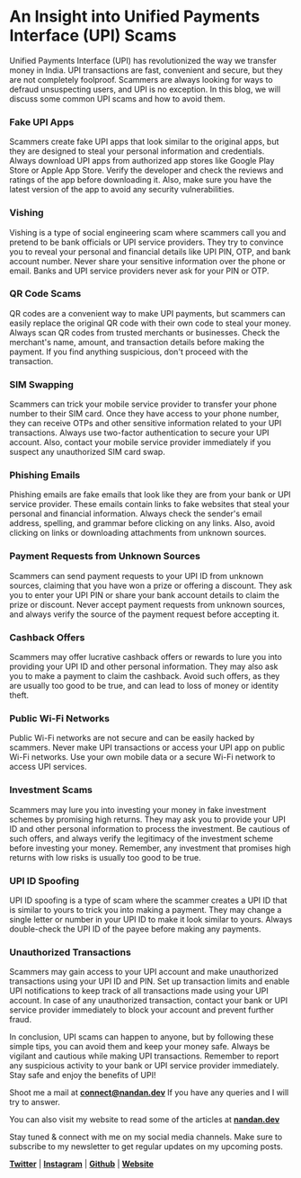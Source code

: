 # An Insight into Unified Payments Interface (UPI) Scams

Unified Payments Interface (UPI) has revolutionized the way we transfer money in India. UPI transactions are fast, convenient and secure, but they are not completely foolproof. Scammers are always looking for ways to defraud unsuspecting users, and UPI is no exception. In this blog, we will discuss some common UPI scams and how to avoid them.

### Fake UPI Apps
Scammers create fake UPI apps that look similar to the original apps, but they are designed to steal your personal information and credentials. Always download UPI apps from authorized app stores like Google Play Store or Apple App Store. Verify the developer and check the reviews and ratings of the app before downloading it. Also, make sure you have the latest version of the app to avoid any security vulnerabilities.

### Vishing
Vishing is a type of social engineering scam where scammers call you and pretend to be bank officials or UPI service providers. They try to convince you to reveal your personal and financial details like UPI PIN, OTP, and bank account number. Never share your sensitive information over the phone or email. Banks and UPI service providers never ask for your PIN or OTP.

### QR Code Scams
QR codes are a convenient way to make UPI payments, but scammers can easily replace the original QR code with their own code to steal your money. Always scan QR codes from trusted merchants or businesses. Check the merchant's name, amount, and transaction details before making the payment. If you find anything suspicious, don't proceed with the transaction.

### SIM Swapping
Scammers can trick your mobile service provider to transfer your phone number to their SIM card. Once they have access to your phone number, they can receive OTPs and other sensitive information related to your UPI transactions. Always use two-factor authentication to secure your UPI account. Also, contact your mobile service provider immediately if you suspect any unauthorized SIM card swap.

### Phishing Emails
Phishing emails are fake emails that look like they are from your bank or UPI service provider. These emails contain links to fake websites that steal your personal and financial information. Always check the sender's email address, spelling, and grammar before clicking on any links. Also, avoid clicking on links or downloading attachments from unknown sources.

### Payment Requests from Unknown Sources
Scammers can send payment requests to your UPI ID from unknown sources, claiming that you have won a prize or offering a discount. They ask you to enter your UPI PIN or share your bank account details to claim the prize or discount. Never accept payment requests from unknown sources, and always verify the source of the payment request before accepting it.

### Cashback Offers
Scammers may offer lucrative cashback offers or rewards to lure you into providing your UPI ID and other personal information. They may also ask you to make a payment to claim the cashback. Avoid such offers, as they are usually too good to be true, and can lead to loss of money or identity theft.

### Public Wi-Fi Networks
Public Wi-Fi networks are not secure and can be easily hacked by scammers. Never make UPI transactions or access your UPI app on public Wi-Fi networks. Use your own mobile data or a secure Wi-Fi network to access UPI services.

### Investment Scams
Scammers may lure you into investing your money in fake investment schemes by promising high returns. They may ask you to provide your UPI ID and other personal information to process the investment. Be cautious of such offers, and always verify the legitimacy of the investment scheme before investing your money. Remember, any investment that promises high returns with low risks is usually too good to be true.

### UPI ID Spoofing
UPI ID spoofing is a type of scam where the scammer creates a UPI ID that is similar to yours to trick you into making a payment. They may change a single letter or number in your UPI ID to make it look similar to yours. Always double-check the UPI ID of the payee before making any payments.

### Unauthorized Transactions
Scammers may gain access to your UPI account and make unauthorized transactions using your UPI ID and PIN. Set up transaction limits and enable UPI notifications to keep track of all transactions made using your UPI account. In case of any unauthorized transaction, contact your bank or UPI service provider immediately to block your account and prevent further fraud.

In conclusion, UPI scams can happen to anyone, but by following these simple tips, you can avoid them and keep your money safe. Always be vigilant and cautious while making UPI transactions. Remember to report any suspicious activity to your bank or UPI service provider immediately. Stay safe and enjoy the benefits of UPI!

Shoot me a mail at [**connect@nandan.dev**](mailto:connect@nandan.dev) If you have any queries and I will try to answer.

You can also visit my website to read some of the articles at [**nandan.dev**](http://nandan.dev)

Stay tuned & connect with me on my social media channels. Make sure to subscribe to my newsletter to get regular updates on my upcoming posts.

[**Twitter**](https://twitter.com/_sirius93_) | [**Instagram**](https://www.instagram.com/_sirius93_) | [**Github**](https://github.com/sirius93) | [**Website**](https://nandan.dev/)
